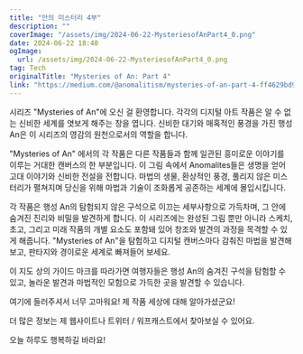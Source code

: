 ```yaml
---
title: "안의 미스터리 4부"
description: ""
coverImage: "/assets/img/2024-06-22-MysteriesofAnPart4_0.png"
date: 2024-06-22 18:40
ogImage: 
  url: /assets/img/2024-06-22-MysteriesofAnPart4_0.png
tag: Tech
originalTitle: "Mysteries of An: Part 4"
link: "https://medium.com/@anomalitism/mysteries-of-an-part-4-ff4629bd9000"
---
```



시리즈 "Mysteries of An"에 오신 걸 환영합니다. 각각의 디지털 아트 작품은 알 수 없는 신비한 세계를 엿보게 해주는 창을 엽니다. 신비한 대기와 매혹적인 풍경을 가진 행성 An은 이 시리즈의 영감의 원천으로서의 역할을 합니다.

"Mysteries of An" 에서의 각 작품은 다른 작품들과 함께 일관된 흥미로운 이야기를 이루는 거대한 캔버스의 한 부분입니다. 이 그림 속에서 Anomalites들은 생명을 얻어 고대 이야기와 신비한 전설을 전합니다. 마법의 생물, 환상적인 풍경, 풀리지 않은 미스터리가 펼쳐지며 당신을 위해 마법과 기술이 조화롭게 공존하는 세계에 몰입시킵니다.

각 작품은 행성 An의 탐험되지 않은 구석으로 이끄는 세부사항으로 가득차며, 그 안에 숨겨진 진리와 비밀을 발견하게 합니다. 이 시리즈에는 완성된 그림 뿐만 아니라 스케치, 초고, 그리고 미래 작품의 개별 요소도 포함돼 있어 창조와 발견의 과정을 목격할 수 있게 해줍니다. "Mysteries of An"을 탐험하고 디지털 캔버스마다 감춰진 마법을 발견해보고, 판타지와 경이로운 세계로 빠져들어 보세요.

이 지도 상의 가이드 마크를 따라가면 여행자들은 행성 An의 숨겨진 구석을 탐험할 수 있고, 놀라운 발견과 마법적인 모험으로 가득한 곳을 발견할 수 있습니다.

<div class="content-ad"></div>

여기에 들러주셔서 너무 고마워요! 제 작품 세상에 대해 알아가셨군요!

더 많은 정보는 제 웹사이트나 트위터 / 워프캐스트에서 찾아보실 수 있어요.

오늘 하루도 행복하길 바라요!